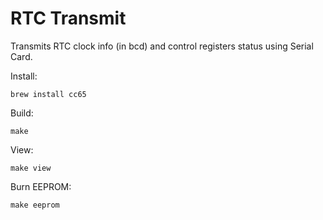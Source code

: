 RTC Transmit
============

Transmits RTC clock info (in bcd) and control registers status using Serial Card.

Install:

    brew install cc65

Build:

    make

View:

    make view

Burn EEPROM:

    make eeprom
